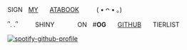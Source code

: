 SIGNㅤ<ins>MY</ins>ㅤㅤ[ATABOOK](https://wishbone.atabook.org)ㅤㅤㅤ( • ᴖ • ｡)

՞. .՞ㅤㅤㅤSHINYㅤㅤㅤㅤONㅤ#**OG**ㅤㅤ[GITHUB](https://rentry.co/github-tierlist)ㅤㅤTIERLIST

[![spotify-github-profile](https://spotify-github-profile.kittinanx.com/api/view?uid=gehh58e8f0xpouhgo6rd3sbmt&cover_image=true&theme=natemoo-re&show_offline=false&background_color=121212&interchange=false&bar_color=ffffff&bar_color_cover=false)](https://github.com/kittinan/spotify-github-profile)








